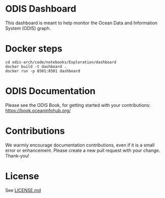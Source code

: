 # ODIS Dashboard

This dashboard is meant to help monitor the Ocean Data and Information System (ODIS) graph.

# Docker steps

```
cd odis-arch/code/notebooks/Exploration/dashboard
docker build -t dashboard .
docker run -p 8501:8501 dashboard
```

# ODIS Documentation

Please see the ODIS Book, for getting started with 
your contributions: https://book.oceaninfohub.org/

# Contributions

We warmly encourage documentation contributions, even if it is a small error
or enhancement.  Please create a new pull request with your change.  Thank-you!

# License

See [LICENSE.md](LICENSE.md)